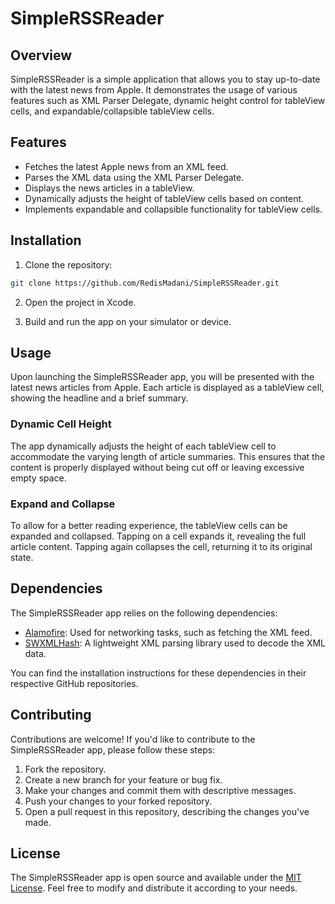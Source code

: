 # SimpleRSSReader


## Overview
SimpleRSSReader is a simple application that allows you to stay up-to-date with the latest news from Apple. It demonstrates the usage of various features such as XML Parser Delegate, dynamic height control for tableView cells, and expandable/collapsible tableView cells.

## Features
- Fetches the latest Apple news from an XML feed.
- Parses the XML data using the XML Parser Delegate.
- Displays the news articles in a tableView.
- Dynamically adjusts the height of tableView cells based on content.
- Implements expandable and collapsible functionality for tableView cells.

## Installation
1. Clone the repository:

```bash
git clone https://github.com/RedisMadani/SimpleRSSReader.git
```

2. Open the project in Xcode.

3. Build and run the app on your simulator or device.

## Usage
Upon launching the SimpleRSSReader app, you will be presented with the latest news articles from Apple. Each article is displayed as a tableView cell, showing the headline and a brief summary.

### Dynamic Cell Height
The app dynamically adjusts the height of each tableView cell to accommodate the varying length of article summaries. This ensures that the content is properly displayed without being cut off or leaving excessive empty space.

### Expand and Collapse
To allow for a better reading experience, the tableView cells can be expanded and collapsed. Tapping on a cell expands it, revealing the full article content. Tapping again collapses the cell, returning it to its original state.

## Dependencies
The SimpleRSSReader app relies on the following dependencies:

- [Alamofire](https://github.com/Alamofire/Alamofire): Used for networking tasks, such as fetching the XML feed.
- [SWXMLHash](https://github.com/drmohundro/SWXMLHash): A lightweight XML parsing library used to decode the XML data.

You can find the installation instructions for these dependencies in their respective GitHub repositories.

## Contributing
Contributions are welcome! If you'd like to contribute to the SimpleRSSReader app, please follow these steps:

1. Fork the repository.
2. Create a new branch for your feature or bug fix.
3. Make your changes and commit them with descriptive messages.
4. Push your changes to your forked repository.
5. Open a pull request in this repository, describing the changes you've made.

## License
The SimpleRSSReader app is open source and available under the [MIT License](LICENSE). Feel free to modify and distribute it according to your needs.
